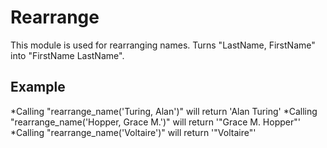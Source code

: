 Rearrange
========

This module is used for rearranging names.
Turns "LastName, FirstName" into "FirstName LastName".

## Example 

*Calling "rearrange_name('Turing, Alan')" will return 'Alan Turing'
*Calling "rearrange_name('Hopper, Grace M.')" will return '"Grace M. Hopper"'
*Calling "rearrange_name('Voltaire')" will return '"Voltaire"'

